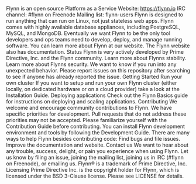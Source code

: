 Flynn is an open source Platform as a Service Website: https://flynn.io IRC channel: #flynn on Freenode Mailing list: flynn-users Flynn is designed to run anything that can run on Linux, not just stateless web apps. Flynn comes with highly available database appliances, including PostgreSQL, MySQL, and MongoDB. Eventually we want Flynn to be the only tool developers and ops teams need to develop, deploy, and manage running software. You can learn more about Flynn at our website. The Flynn website also has documentation. Status Flynn is very actively developed by Prime Directive, Inc. and the Flynn community. Learn more about Flynns stability. Learn more about Flynns security. We want to know if you run into any unexpected behavior. Please report issues on this repository after searching to see if anyone has already reported the issue. Getting Started Run your own cluster If you want to setup and run your own Flynn cluster (either locally, on dedicated hardware or on a cloud provider) take a look at the Installation Guide. Deploying applications Check out the Flynn Basics guide for instructions on deploying and scaling applications. Contributing We welcome and encourage community contributions to Flynn. We have specific priorities for development. Pull requests that do not address these priorities may not be accepted. Please familiarize yourself with the Contribution Guide before contributing. You can install Flynn development environment and tools by following the Development Guide. There are many ways to help Flynn besides contributing code: Find bugs and file issues. Improve the documentation and website. Contact us We want to hear about any trouble, success, delight, or pain you experience when using Flynn. Let us know by filing an issue, joining the mailing list, joining us in IRC (#flynn on Freenode), or emailing us. Flynn® is a trademark of Prime Directive, Inc. Licensing Prime Directive Inc. is the copyright holder for Flynn, which is licensed under the BSD 3-Clause license. Please see LICENSE for details.